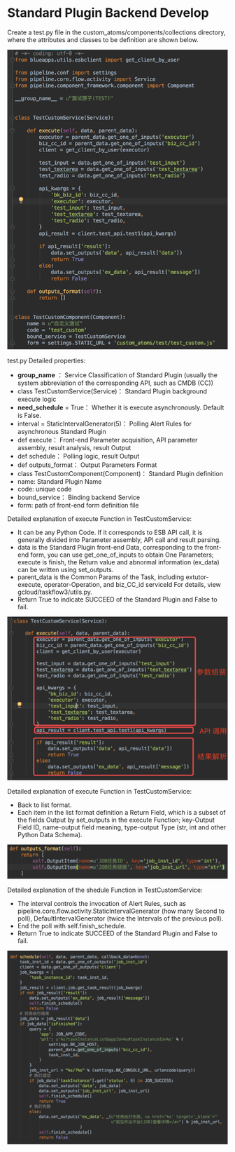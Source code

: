  # Standard Plugin Backend Develop 

 Create a test.py file in the custom_atoms/components/collections directory, where the attributes and classes to be definition are shown below. 

 ![-w2020](../assets/34.png) 

 test.py Detailed properties: 
 - **__group_name__** ： Service Classification of Standard Plugin (usually the system abbreviation of the corresponding API, such as CMDB (CC)) 
 - class TestCustomService(Service)： Standard Plugin background execute logic 
 - **__need_schedule__** = True： Whether it is execute asynchronously. Default is False. 
 - interval = StaticIntervalGenerator(5)： Polling Alert Rules for asynchronous Standard Plugin 
 - def execute： Front-end Parameter acquisition, API parameter assembly, result analysis, result Output 
 - def schedule： Polling logic, result Output 
 - def outputs_format： Output Parameters Format 
 - class TestCustomComponent(Component)： Standard Plugin definition 
 - name: Standard Plugin Name 
 - code: unique code 
 - bound_service： Binding backend Service 
 - form: path of front-end form definition file  

 Detailed explanation of execute Function in TestCustomService: 
 - It can be any Python Code. If it corresponds to ESB API call, it is generally divided into Parameter assembly, API call and result parsing. 
 - data is the Standard Plugin front-end Data, corresponding to the front-end form, you can use get_one_of_inputs to obtain One Parameters; execute is finish, the Return value and abnormal information (ex_data) can be written using set_outputs. 
 - parent_data is the Common Params of the Task, including extutor-execute, operator-Operation, and biz_CC_id serviceId  For details, view gcloud/taskflow3/utils.py. 
 - Return True to indicate SUCCEED of the Standard Plugin and False to fail. 

 ![-w2020](../assets/35.png) 

 Detailed explanation of execute Function in TestCustomService: 
 - Back to list format. 
 - Each item in the list format definition a Return Field, which is a subset of the fields Output by set_outputs in the execute Function; key-Output Field ID, name-output field meaning, type-output Type (str, int and other Python Data Schema). 

 ![-w2020](../assets/36.png) 

 Detailed explanation of the shedule Function in TestCustomService: 
 - The interval controls the invocation of Alert Rules, such as pipeline.core.flow.activity.StaticIntervalGenerator (how many Second to poll), DefaultIntervalGenerator (twice the Intervals of the previous poll). 
 - End the poll with self.finish_schedule. 
 - Return True to indicate SUCCEED of the Standard Plugin and False to fail. 

 ![-w2020](../assets/37.png) 